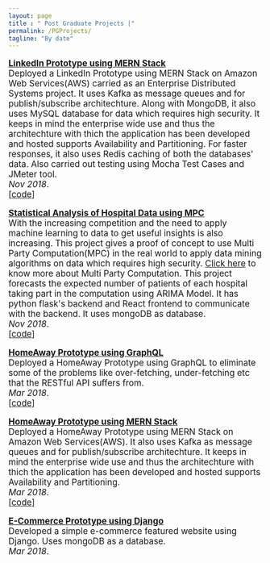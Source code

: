 ```yaml
---
layout: page
title : " Post Graduate Projects |" 
permalink: /PGProjects/
tagline: "By date"
---
```

<!--<div class="tagline">
<span class="page-title">Publications</span> <span class="page-tagline"><em>by Date</em></span>
</div>-->
<div class="manual-post" style="font-size: 17px">
<div>
<!--   <div class="manual manual-title">
  <strong>2017</strong>
  </div> -->
    <p>  <div class="manual-content">
  <a  href="#"  style="font-weight: bolder;">
      LinkedIn Prototype using MERN Stack</a><br>
      Deployed a LinkedIn Prototype using MERN Stack on Amazon Web Services(AWS) carried as an Enterprise Distributed Systems project. It uses Kafka as message queues and for publish/subscribe architechture. Along with MongoDB, it also uses MySQL database for data which requires high security. It keeps in mind the enterprise wide use and thus the architechture with thich the application has been developed and hosted supports Availability and Partitioning. For faster responses, it also uses Redis caching of both the databases' data. 
      Also carried out testing using Mocha Test Cases and JMeter tool.<br><i>Nov 2018</i>.<br><span>[<a href="https://github.com/darshilpk3/LinkedIn-Prototype-using-MERN-Stack">code</a>]</span>
  </div>
</p>
   <p>  <div class="manual-content">
  <a  href="\papers\Statistical Analysis of Hospital Data using MPC.pdf"  style="font-weight: bolder;">    
      Statistical Analysis of Hospital Data using MPC</a><br>
      With the increasing competition and the need to apply machine learning to data to get useful insights is also increasing. This project gives a proof of concept to use Multi Party Computation(MPC) in the real world to apply data mining algorithms on data which requires high security. <a href="https://en.wikipedia.org/wiki/Secure_multi-party_computation">Click here</a> to know more about Multi Party Computation.
      This project forecasts the expected number of patients of each hospital taking part in the computation using ARIMA Model. It has python flask's backend and React frontend to communicate with the backend. It uses mongoDB as database. <br><i>Nov 2018</i>.<br><span>[<a href="https://github.com/darshilpk3/Statistical-Analysis-of-Hospital-Data-using-MPC">code</a>]</span>
  </div>
</p>
   <p>  <div class="manual-content">
  <a  href="\papers\DarshilKapadia-Lab3-Report.pdf"  style="font-weight: bolder;">
      HomeAway Prototype using GraphQL</a><br>
      Deployed a HomeAway Prototype using GraphQL to eliminate some of the problems like over-fetching, under-fetching etc that the RESTful API suffers from.<br><i>Mar 2018</i>.<br><span>[<a href="https://github.com/darshilpk3/HomeAway-Prototype-using-MERN-Stack">code</a>]</span>
  </div>
</p>
   <p>  <div class="manual-content">
  <a  href="\papers\Homeaway_Report.pdf"  style="font-weight: bolder;">
      HomeAway Prototype using MERN Stack</a><br>
      Deployed a HomeAway Prototype using MERN Stack on Amazon Web Services(AWS). It also uses Kafka as message queues and for publish/subscribe architechture. It keeps in mind the enterprise wide use and thus the architechture with thich the application has been developed and hosted supports Availability and Partitioning.<br><i>Mar 2018</i>.<br><span>[<a href="https://github.com/darshilpk3/HomeAway-Prototype-using-MERN-Stack">code</a>]</span>
  </div>
</p>
	
   <p>  <div class="manual-content">
  <a  href="#"  style="font-weight: bolder;">
      E-Commerce Prototype using Django</a><br>
      Developed a simple e-commerce featured website using Django. Uses mongoDB as a database.
      <br><i>Mar 2018</i>.
  </div>
</p>
</div>


